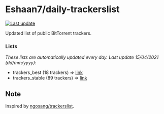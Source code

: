 
# Eshaan7/daily-trackerslist 

[![Last update](https://img.shields.io/badge/Last%20update-15/04/2021-blue.svg)](#)

Updated list of public BitTorrent trackers.

### Lists
*These lists are automatically updated every day. Last update 15/04/2021 (_dd/mm/yyyy_):*

* trackers_best (18 trackers) => [link](https://raw.githubusercontent.com/eshaan7/daily-trackerslist/master/trackers_best.txt)
* trackers_stable (89 trackers) => [link](https://raw.githubusercontent.com/eshaan7/daily-trackerslist/master/trackers_stable.txt)

## Note

Inspired by [ngosang/trackerslist](https://github.com/ngosang/trackerslist).
